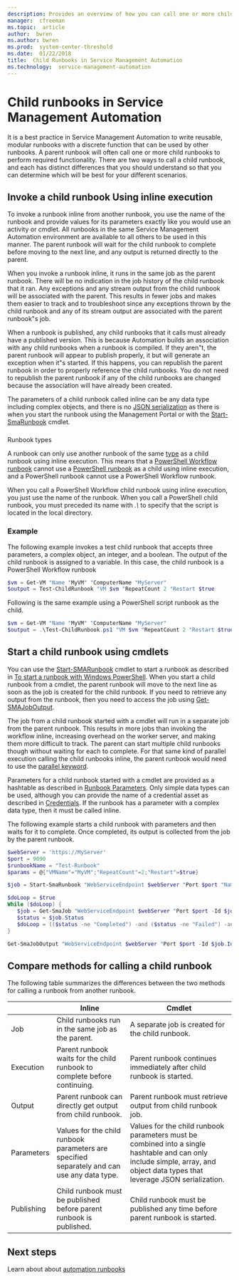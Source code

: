 ```yaml
---
description: Provides an overview of how you can call one or more child runbooks.
manager:  cfreeman
ms.topic:  article
author:  bwren
ms.author: bwren
ms.prod:  system-center-threshold
ms.date:  01/22/2018
title:  Child Runbooks in Service Management Automation
ms.technology:  service-management-automation
---
```


# Child runbooks in Service Management Automation

It is a best practice in Service Management Automation to write reusable, modular runbooks with a discrete function that can be used by other runbooks. A parent runbook will often call one or more child runbooks to perform required functionality. There are two ways to call a child runbook, and each has distinct differences that you should understand so that you can determine which will be best for your different scenarios.

## Invoke a child runbook Using inline execution
To invoke a runbook inline from another runbook, you use the name of the runbook and provide values for its parameters exactly like you would use an activity or cmdlet.  All runbooks in the same Service Management Automation environment are available to all others to be used in this manner. The parent runbook will wait for the child runbook to complete before moving to the next line, and any output is returned directly to the parent.

When you invoke a runbook inline, it runs in the same job as the parent runbook. There will be no indication in the job history of the child runbook that it ran. Any exceptions and any stream output from the child runbook will be associated with the parent. This results in fewer jobs and makes them easier to track and to troubleshoot since any exceptions thrown by the child runbook and any of its stream output are associated with the parent runbook"s job.

When a runbook is published, any child runbooks that it calls must already have a published version. This is because Automation builds an association with any child runbooks when a runbook is compiled. If they aren"t, the parent runbook will appear to publish properly, it but will generate an exception when it"s started. If this happens, you can republish the parent runbook in order to properly reference the child runbooks. You do not need to republish the parent runbook if any of the child runbooks are changed because the association will have already been created.

The parameters of a child runbook called inline can be any data type including complex objects, and there is no [JSON serialization](manage-runbooks.md) as there is when you start the runbook using the Management Portal or with the [Start-SmaRunbook](http://aka.ms/runbookauthor/cmdlet/startsmarunbook) cmdlet.

###
 Runbook types

A runbook can only use another runbook of the same [type](manage/runbook-types-in-service-management-automation.md) as a child runbook using inline execution.  This means that a [PowerShell Workflow runbook](manage/runbook-types-in-service-management-automation.md)  cannot use a [PowerShell runbook](manage/runbook-types-in-service-management-automation.md) as a child using inline execution, and a PowerShell runbook cannot use a PowerShell Workflow runbook.

When you call a PowerShell Workflow child runbook using inline execution, you just use the name of the runbook.  When you call a PowerShell child runbook, you must preceded its name with *.\\* to specify that the script is located in the local directory.

### Example

The following example invokes a test child runbook that accepts three parameters, a complex object, an integer, and a boolean. The output of the child runbook is assigned to a variable.  In this case, the child runbook is a PowerShell Workflow runbook

```powershell
$vm = Get-VM "Name "MyVM" "ComputerName "MyServer"
$output = Test-ChildRunbook "VM $vm "RepeatCount 2 "Restart $true
```

Following is the same example using a PowerShell script runbook as the child.
```powershell
$vm = Get-VM "Name "MyVM" "ComputerName "MyServer"
$output = .\Test-ChildRunbook.ps1 "VM $vm "RepeatCount 2 "Restart $true
```

## Start a child runbook using cmdlets






















You can use the [Start-SMARunbook](http://aka.ms/runbookauthor/cmdlet/startsmarunbook) cmdlet to start a runbook as described in [To start a runbook with Windows PowerShell](manage-runbooks.md). When you start a child runbook from a cmdlet, the parent runbook will move to the next line as soon as the job is created for the child runbook. If you need to retrieve any output from the runbook, then you need to access the job using [Get-SMAJobOutput](http://aka.ms/runbookauthor/getsmajoboutput).

The job from a child runbook started with a cmdlet will run in a separate job from the parent runbook. This results in more jobs than invoking the workflow inline, increasing overhead on the worker server, and making them more difficult to track. The parent can start multiple child runbooks though without waiting for each to complete. For that same kind of parallel execution calling the child runbooks inline, the parent runbook would need to use the [parallel keyword](http://aka.ms/runbookauthor/parallel).

Parameters for a child runbook started with a cmdlet are provided as a hashtable as described in [Runbook Parameters](manage-runbooks.md). Only simple data types can be used, although you can provide the name of a credential asset as described in [Credentials](manage-runbooks.md). If the runbook has a parameter with a complex data type, then it must be called inline.

The following example starts a child runbook with parameters and then waits for it to complete. Once completed, its output is collected from the job by the parent runbook.

```powershell
$webServer = 'https://MyServer'
$port = 9090
$runbookName = "Test-Runbook"
$params = @{"VMName"="MyVM";"RepeatCount"=2;"Restart"=$true}

$job = Start-SmaRunbook "WebServiceEndpoint $webServer "Port $port "Name $runbookName "Parameters $params

$doLoop = $true
While ($doLoop) {
   $job = Get-SmaJob "WebServiceEndpoint $webServer "Port $port -Id $job.Id
   $status = $job.Status
   $doLoop = (($status -ne "Completed") -and ($status -ne "Failed") -and ($status -ne "Suspended") -and ($status -ne "Stopped")
}

Get-SmaJobOutput "WebServiceEndpoint $webServer "Port $port -Id $job.Id "Stream Output
```

## Compare methods for calling a child runbook
The following table summarizes the differences between the two methods for calling a runbook from another runbook.

||Inline|Cmdlet|
|-|----------|----------|
|Job|Child runbooks run in the same job as the parent.|A separate job is created for the child runbook.|
|Execution|Parent runbook waits for the child runbook to complete before continuing.|Parent runbook continues immediately after child runbook is started.|
|Output|Parent runbook can directly get output from child runbook.|Parent runbook must retrieve output from child runbook job.|
|Parameters|Values for the child runbook parameters are specified separately and can use any data type.|Values for the child runbook parameters must be combined into a single hashtable and can only include simple, array, and object data types that leverage JSON serialization.|
|Publishing|Child runbook must be published before parent runbook is published.|Child runbook must be published any time before parent runbook is started.|

## Next steps

Learn about about [automation runbooks](manage/automation-runbooks.md)



